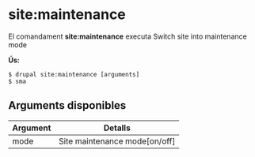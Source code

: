 # site:maintenance
El comandament **site:maintenance** executa Switch site into maintenance mode

**Ús:**
```
$ drupal site:maintenance [arguments] 
$ sma  
```

## Arguments disponibles
Argument | Detalls
---------|-------------
mode | Site maintenance mode[on/off]
